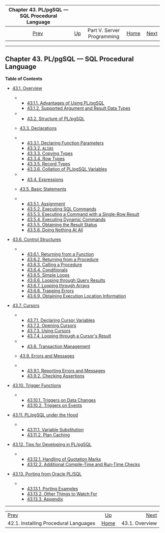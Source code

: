 <!--?xml version="1.0" encoding="UTF-8" standalone="no"?-->

|            Chapter 43. PL/pgSQL — SQL Procedural Language            |                                                            |                            |                                                       |                                                 |
| :------------------------------------------------------------------: | :--------------------------------------------------------- | :------------------------: | ----------------------------------------------------: | ----------------------------------------------: |
| [Prev](xplang-install.html "42.1. Installing Procedural Languages")  | [Up](server-programming.html "Part V. Server Programming") | Part V. Server Programming | [Home](index.html "PostgreSQL 17devel Documentation") |  [Next](plpgsql-overview.html "43.1. Overview") |

***

## Chapter 43. PL/pgSQL — SQL Procedural Language

**Table of Contents**

* [43.1. Overview](plpgsql-overview.html)

  * *   [43.1.1. Advantages of Using PL/pgSQL](plpgsql-overview.html#PLPGSQL-ADVANTAGES)
    * [43.1.2. Supported Argument and Result Data Types](plpgsql-overview.html#PLPGSQL-ARGS-RESULTS)

  * *   [43.2. Structure of PL/pgSQL](plpgsql-structure.html)
  * [43.3. Declarations](plpgsql-declarations.html)

    <!---->

  * *   [43.3.1. Declaring Function Parameters](plpgsql-declarations.html#PLPGSQL-DECLARATION-PARAMETERS)
    * [43.3.2. `ALIAS`](plpgsql-declarations.html#PLPGSQL-DECLARATION-ALIAS)
    * [43.3.3. Copying Types](plpgsql-declarations.html#PLPGSQL-DECLARATION-TYPE)
    * [43.3.4. Row Types](plpgsql-declarations.html#PLPGSQL-DECLARATION-ROWTYPES)
    * [43.3.5. Record Types](plpgsql-declarations.html#PLPGSQL-DECLARATION-RECORDS)
    * [43.3.6. Collation of PL/pgSQL Variables](plpgsql-declarations.html#PLPGSQL-DECLARATION-COLLATION)

  * *   [43.4. Expressions](plpgsql-expressions.html)
  * [43.5. Basic Statements](plpgsql-statements.html)

    <!---->

  * *   [43.5.1. Assignment](plpgsql-statements.html#PLPGSQL-STATEMENTS-ASSIGNMENT)
    * [43.5.2. Executing SQL Commands](plpgsql-statements.html#PLPGSQL-STATEMENTS-GENERAL-SQL)
    * [43.5.3. Executing a Command with a Single-Row Result](plpgsql-statements.html#PLPGSQL-STATEMENTS-SQL-ONEROW)
    * [43.5.4. Executing Dynamic Commands](plpgsql-statements.html#PLPGSQL-STATEMENTS-EXECUTING-DYN)
    * [43.5.5. Obtaining the Result Status](plpgsql-statements.html#PLPGSQL-STATEMENTS-DIAGNOSTICS)
    * [43.5.6. Doing Nothing At All](plpgsql-statements.html#PLPGSQL-STATEMENTS-NULL)

* [43.6. Control Structures](plpgsql-control-structures.html)

  * *   [43.6.1. Returning from a Function](plpgsql-control-structures.html#PLPGSQL-STATEMENTS-RETURNING)
    * [43.6.2. Returning from a Procedure](plpgsql-control-structures.html#PLPGSQL-STATEMENTS-RETURNING-PROCEDURE)
    * [43.6.3. Calling a Procedure](plpgsql-control-structures.html#PLPGSQL-STATEMENTS-CALLING-PROCEDURE)
    * [43.6.4. Conditionals](plpgsql-control-structures.html#PLPGSQL-CONDITIONALS)
    * [43.6.5. Simple Loops](plpgsql-control-structures.html#PLPGSQL-CONTROL-STRUCTURES-LOOPS)
    * [43.6.6. Looping through Query Results](plpgsql-control-structures.html#PLPGSQL-RECORDS-ITERATING)
    * [43.6.7. Looping through Arrays](plpgsql-control-structures.html#PLPGSQL-FOREACH-ARRAY)
    * [43.6.8. Trapping Errors](plpgsql-control-structures.html#PLPGSQL-ERROR-TRAPPING)
    * [43.6.9. Obtaining Execution Location Information](plpgsql-control-structures.html#PLPGSQL-CALL-STACK)

* [43.7. Cursors](plpgsql-cursors.html)

  * *   [43.7.1. Declaring Cursor Variables](plpgsql-cursors.html#PLPGSQL-CURSOR-DECLARATIONS)
    * [43.7.2. Opening Cursors](plpgsql-cursors.html#PLPGSQL-CURSOR-OPENING)
    * [43.7.3. Using Cursors](plpgsql-cursors.html#PLPGSQL-CURSOR-USING)
    * [43.7.4. Looping through a Cursor's Result](plpgsql-cursors.html#PLPGSQL-CURSOR-FOR-LOOP)

  * *   [43.8. Transaction Management](plpgsql-transactions.html)
  * [43.9. Errors and Messages](plpgsql-errors-and-messages.html)

    <!---->

  * *   [43.9.1. Reporting Errors and Messages](plpgsql-errors-and-messages.html#PLPGSQL-STATEMENTS-RAISE)
    * [43.9.2. Checking Assertions](plpgsql-errors-and-messages.html#PLPGSQL-STATEMENTS-ASSERT)

* [43.10. Trigger Functions](plpgsql-trigger.html)

  * *   [43.10.1. Triggers on Data Changes](plpgsql-trigger.html#PLPGSQL-DML-TRIGGER)
    * [43.10.2. Triggers on Events](plpgsql-trigger.html#PLPGSQL-EVENT-TRIGGER)

* [43.11. PL/pgSQL under the Hood](plpgsql-implementation.html)

  * *   [43.11.1. Variable Substitution](plpgsql-implementation.html#PLPGSQL-VAR-SUBST)
    * [43.11.2. Plan Caching](plpgsql-implementation.html#PLPGSQL-PLAN-CACHING)

* [43.12. Tips for Developing in PL/pgSQL](plpgsql-development-tips.html)

  * *   [43.12.1. Handling of Quotation Marks](plpgsql-development-tips.html#PLPGSQL-QUOTE-TIPS)
    * [43.12.2. Additional Compile-Time and Run-Time Checks](plpgsql-development-tips.html#PLPGSQL-EXTRA-CHECKS)

* [43.13. Porting from Oracle PL/SQL](plpgsql-porting.html)

  * *   [43.13.1. Porting Examples](plpgsql-porting.html#PLPGSQL-PORTING-EXAMPLES)
    * [43.13.2. Other Things to Watch For](plpgsql-porting.html#PLPGSQL-PORTING-OTHER)
    * [43.13.3. Appendix](plpgsql-porting.html#PLPGSQL-PORTING-APPENDIX)

***

|                                                                      |                                                            |                                                 |
| :------------------------------------------------------------------- | :--------------------------------------------------------: | ----------------------------------------------: |
| [Prev](xplang-install.html "42.1. Installing Procedural Languages")  | [Up](server-programming.html "Part V. Server Programming") |  [Next](plpgsql-overview.html "43.1. Overview") |
| 42.1. Installing Procedural Languages                                |    [Home](index.html "PostgreSQL 17devel Documentation")   |                                  43.1. Overview |
